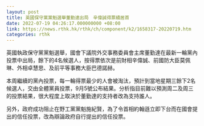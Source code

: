 ```yaml
---
layout: post
title: 英國保守黨黨魁選舉董勤達出局　辛偉誠得票續居首
date: 2022-07-19 04:26:17.000000000 +08:00
link: https://news.rthk.hk/rthk/ch/component/k2/1658317-20220719.htm
categories: rthk
---
```


英國執政保守黨黨魁選舉，國會下議院外交事務委員會主席董勤達在最新一輪黨內投票中出局，餘下的4名候選人，按得票依次是前財相辛偉誠、前國防大臣莫佩琳、外相卓慧思、及前平等事務大臣巴德諾赫。

本周繼續的黨內投票，每一輪得票最少的人會被淘汰，預計到當地星期三餘下2名候選人，交由全體黨員投票，9月5號公布結果。分析指目前難以預測周二及周三的投票結果，很大程度上取決於董勤達的支持者改為支持誰人。

另外，政府成功阻止在野工黨黨魁施紀賢，為了令首相約翰遜立即下台而在國會提出的信任投票，改為辯論政府自行提出的信任投票。
